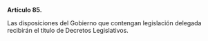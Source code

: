 **Artículo 85.**

Las disposiciones del Gobierno que contengan legislación delegada recibirán el título de Decretos Legislativos.